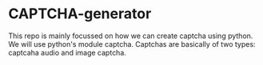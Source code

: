 # CAPTCHA-generator
This repo is mainly focussed on how we can create captcha using python. We will use python's module captcha. Captchas are basically of two types: captcaha audio and image captcha.

